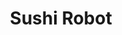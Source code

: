 ---
layout: place
title: "Sushi Robot"
permalink: /hawaii/honolulu/sushi-robot.html
stateAbbr: HI
stateName: Hawaii
cityName: Honolulu
seo:
  name: "Sushi Robot"
  type: Restaurant
  links: null
description: "Sushi Robot serves delicious sushi in Honolulu, Hawaii. Try fresh Japanese dishes for a great dining experience. "
place_id: ChIJswak5O1tAHwRoGLDlukrjMQ
photos:
  - name: >-
      places/ChIJswak5O1tAHwRoGLDlukrjMQ/photos/AeeoHcKoc3E2oFdCoGNBRp05BXebSUoUz0ON5Bd_xkp5P0JDc6fM44-qYSJ23Sh0e1zTbgiUcgIWZ5CEcK7giGMwqMU-degr6yHl1m6rZscmzyASyO3SRDJ0Gyo8jT_skt6SlfLngbKKnDowU0zSt6HDvV5P0ELT9eEZNlL6VhnEa8WRD3l62oCoc06IOlf9iw7eHwfuEWdtWGb1NuYw89fGbgajxI9l4-9qH0RplTX4OZv2q8Rdz0y9U0CD2bgDnPEPOmjY6jo_raI3kJoHre7S9QW2S_PJak8r-p7Rtsgg1TTp8qMa6xFQlDQtT5IOg0embtCiX7B5dCf-_Pt0_dOowtVtobX8l4QusTViu-z9BDJdKXfHgbPbg1qeslhl4qsRP1CM1utdtSQ1ywDQxk1Cf_ZwtGK8NGw9iqD4gNOVOPO5ICs
    widthPx: 4032
    heightPx: 2268
    authorAttributions:
      - displayName: B Pekelo
        uri: https://maps.google.com/maps/contrib/110503768489534698688
        photoUri: >-
          https://lh3.googleusercontent.com/a-/ALV-UjVpfJkPtHKHzS2I31ou5LfTwIWGy57unDu1B2Y-Zx0XeXsI7gu1=s100-p-k-no-mo
    flagContentUri: >-
      https://www.google.com/local/imagery/report/?cb_client=maps_api_places.places_api&image_key=!1e10!2sCIHM0ogKEICAgIDc2_HwggE&hl=en-US
    googleMapsUri: >-
      https://www.google.com/maps/place//data=!3m4!1e2!3m2!1sCIHM0ogKEICAgIDc2_HwggE!2e10!4m2!3m1!1s0x7c006dede4a406b3:0xc48c2be996c362a0
  - name: >-
      places/ChIJswak5O1tAHwRoGLDlukrjMQ/photos/AeeoHcKwlIc7N2X7TuzVqItpreSUV22OYJ6iryfdXgR24j23AgibENzd0CO_0JdQUmY3w4w9tm5_TtDBpoYQ5O91SUOV5YKLeWqDiHaYc2iFeBLCgVzFqH64wrh8Mcep53IUAXMIAMCSiRI0haWIflktnZieHFD1NfENVmjH3UjkaVqdt_xYD6IcV6OtJ4xyznYOzmtdjk7RqTWIOsMyE08wjuh_wZftDy6jwEyoEW38JyRtmMJekv5_cYKSafiSERkEyTzizDBeBur7OXIFPLpBPvmmB7hQQ_-FiPDIaEyGPiM0ipheZ7WmJWCrm5KW0Iyr9x-hiE6ibZK0m9x-Ehu6Tz0HrGxp4hkjTlMlQMjqevDrcd3N5EUjQauLlUdIwOHPjEitdasWH6g8KO3TzEWrbwrM3vxNYtksgKzdVvnNQmywig
    widthPx: 4000
    heightPx: 2252
    authorAttributions:
      - displayName: Sang “JohnLee” Moon
        uri: https://maps.google.com/maps/contrib/109209650752330915255
        photoUri: >-
          https://lh3.googleusercontent.com/a/ACg8ocLv-XVEmvKpwK2VjFmAW4QU-55SFpWB9VUhT4h3rvXnPHSSWA=s100-p-k-no-mo
    flagContentUri: >-
      https://www.google.com/local/imagery/report/?cb_client=maps_api_places.places_api&image_key=!1e10!2sCIHM0ogKEICAgIDF5o-rAg&hl=en-US
    googleMapsUri: >-
      https://www.google.com/maps/place//data=!3m4!1e2!3m2!1sCIHM0ogKEICAgIDF5o-rAg!2e10!4m2!3m1!1s0x7c006dede4a406b3:0xc48c2be996c362a0
  - name: >-
      places/ChIJswak5O1tAHwRoGLDlukrjMQ/photos/AeeoHcITedFHT5m-HPsuElgvJMOoRXgjShgzL_H6-qkOVGFR1NqhKTkZFiAHk1nvta39vNL0bWMrzcpBY7an-y0DNRW4u9IQsWzvdWp9UJZuU63HCeC7OJDLWx4XhDYGFjxUawOoXBVmOo9dYQWsVyiqcvr_xlnHTH9QVKzfkOjiCVNTWhFox4e_IMiyjRBBo5aoKkgtvfPxJ1xc10_bzfmKQm5Fcf-gxqaRSKq5RetjWjrSEU_5Gc2_ThgOJbOMQZS_wOxkXOVIwNvUjQYEyQXMaGB0Rt1CVPN7B47ope8NudHrQYA7m_7ED287MTyZj70N_d_r_RgbcEtvfCE02CxO4G4G1cvi9zNEpyC8gQe1Y4ZM4ZZWkKPqAh0yqoC9Iy3GdvZFk_NQP79W2pq-IIYP0pCt51FTv4sXywf5nkOdqPLvtw
    widthPx: 361
    heightPx: 453
    authorAttributions:
      - displayName: Sang “JohnLee” Moon
        uri: https://maps.google.com/maps/contrib/109209650752330915255
        photoUri: >-
          https://lh3.googleusercontent.com/a/ACg8ocLv-XVEmvKpwK2VjFmAW4QU-55SFpWB9VUhT4h3rvXnPHSSWA=s100-p-k-no-mo
    flagContentUri: >-
      https://www.google.com/local/imagery/report/?cb_client=maps_api_places.places_api&image_key=!1e10!2sCIHM0ogKEICAgIDF5o-rQg&hl=en-US
    googleMapsUri: >-
      https://www.google.com/maps/place//data=!3m4!1e2!3m2!1sCIHM0ogKEICAgIDF5o-rQg!2e10!4m2!3m1!1s0x7c006dede4a406b3:0xc48c2be996c362a0
  - name: >-
      places/ChIJswak5O1tAHwRoGLDlukrjMQ/photos/AeeoHcL0pfh8u2JG-yzG53W-5A_FzF3spSXbCOxvtTMcl_iB_31HsdqhaOtHZ1bzLxaCbZDIbBxwNfOI628ckJNz_roFBXIP3V5W9Mi66As2ZM92JBPujzGAyDRcOwfHL649QHtVoiCCJ1OXfP9dG_ECEHeG5CgDCDnBWgzWIKynAYhnj-oK1I5rOuPPqADNM1t7en5gUOOReheNUGkme1QwJ8ZSlUebiD-4Mq6YgcmOTiBGz0OpmeLWkbFRzRSFGKce8LU4l6lXdIJymGCNdlIXVwWHODbWbqG6Dbam0ghJzqK1hpNzPwO95N7aiAqYj7XhoJH3ptApywQlwyw5y8yApxbIMl8i3KFMyZYdiCt2ZlZvo9hYigAg06ObodIvDH0I3iu8gTbGt_ufwcTMDEMKBiZL8BR6fOIKBDWL0NN7YCOftpAn
    widthPx: 4032
    heightPx: 2268
    authorAttributions:
      - displayName: B Pekelo
        uri: https://maps.google.com/maps/contrib/110503768489534698688
        photoUri: >-
          https://lh3.googleusercontent.com/a-/ALV-UjVpfJkPtHKHzS2I31ou5LfTwIWGy57unDu1B2Y-Zx0XeXsI7gu1=s100-p-k-no-mo
    flagContentUri: >-
      https://www.google.com/local/imagery/report/?cb_client=maps_api_places.places_api&image_key=!1e10!2sCIHM0ogKEICAgIDc2_Hw6gE&hl=en-US
    googleMapsUri: >-
      https://www.google.com/maps/place//data=!3m4!1e2!3m2!1sCIHM0ogKEICAgIDc2_Hw6gE!2e10!4m2!3m1!1s0x7c006dede4a406b3:0xc48c2be996c362a0
  - name: >-
      places/ChIJswak5O1tAHwRoGLDlukrjMQ/photos/AeeoHcJbXoO5Qze5OiPp2J9D624dSuLkg0fHnkYEbbYXOi44T7WOA-6P81o9khDLJCZDZ8JdkQUxflZrhlE89cm2zGeJv2qqNQf-WGPDrLxPAPAovW6oa9wf5YfeFo4dn65wYYmuY1hSL2iSRwWklXbtTFeqo7vsKu32hIatpXaHZv8dMHGbBlFg_GaDfq1GJOpx3-ySwVrfs2JCPyveByZ1aO5t6slsITfUGpOrLTD23engXJGq78bYcbkG99m-TaNUodhMgYQ6BYuhbAB9Tm__RyFYD4kW0kuzduKjsqcVjucaTXRjNbwrGFiWoWYxA4QKBpapBF5QGBvSki4Xt5L-THCKoaGA8F_nLEyTxF1NqwJ8eBkw5Xuo8zkiQ2HTM6JVz1f85e4uxoS1Bfc3gMm2bVKH0UYXRfQEL1vVSrlX4ZmmZw
    widthPx: 4800
    heightPx: 4151
    authorAttributions:
      - displayName: JKB
        uri: https://maps.google.com/maps/contrib/103601494101279216820
        photoUri: >-
          https://lh3.googleusercontent.com/a/ACg8ocKNf--EFGGYYrhtfrWIUO-mUdckTtm8GxQaMjdcA2nE7XRpww=s100-p-k-no-mo
    flagContentUri: >-
      https://www.google.com/local/imagery/report/?cb_client=maps_api_places.places_api&image_key=!1e10!2sCIHM0ogKEICAgIC64euqfQ&hl=en-US
    googleMapsUri: >-
      https://www.google.com/maps/place//data=!3m4!1e2!3m2!1sCIHM0ogKEICAgIC64euqfQ!2e10!4m2!3m1!1s0x7c006dede4a406b3:0xc48c2be996c362a0
  - name: >-
      places/ChIJswak5O1tAHwRoGLDlukrjMQ/photos/AeeoHcKlgVCqjiOzeMCp-k6AsXadduVmMHMA66YxuzgnM4En8qNe8ZULjuGGIkfszmr-F53vZgG27lHDqJR5GChaNwxKXKMqvy-wnA4bMDPU_zVuW0APzh4IkJ-Wdz5jwMx9T5uf--wzzCbavR__q1YEYZEtdI-TN4SbxfREFqOCm1FL6VmKpxPb2MwQ-YjpCwkbpLAxoL8eURDNACGah8jo6SWpFaYLtgBxdpkapObUvmeG-7WvcoC8bOVSSWhOxk8y8-xp95GTiC7NnAEeFqHd0wD1V58jBQ3YlWHhwMDQlrmCJ0dmD3p93_nNJd4jbcG3WzBe6umX36QyKTjjQCnsnLYEG85BjXkrjEIte8nOu6NtHBD2H9IMilMwdIWIaB4rRSg4u1kE5VPqxZhaQYqSzyhT_1CYZlDDsvaT3H-a-TILEuLP
    widthPx: 357
    heightPx: 353
    authorAttributions:
      - displayName: Sang “JohnLee” Moon
        uri: https://maps.google.com/maps/contrib/109209650752330915255
        photoUri: >-
          https://lh3.googleusercontent.com/a/ACg8ocLv-XVEmvKpwK2VjFmAW4QU-55SFpWB9VUhT4h3rvXnPHSSWA=s100-p-k-no-mo
    flagContentUri: >-
      https://www.google.com/local/imagery/report/?cb_client=maps_api_places.places_api&image_key=!1e10!2sCIHM0ogKEICAgIDF5o-rggE&hl=en-US
    googleMapsUri: >-
      https://www.google.com/maps/place//data=!3m4!1e2!3m2!1sCIHM0ogKEICAgIDF5o-rggE!2e10!4m2!3m1!1s0x7c006dede4a406b3:0xc48c2be996c362a0
  - name: >-
      places/ChIJswak5O1tAHwRoGLDlukrjMQ/photos/AeeoHcIXWjqRQfg05knyBg5ysR_rXIqb4FUMS0mdSqxbiQ0xoXbkL7Gosz5a2-oGwNDFp2YnORYC0cA9cCsdCJeenMD8hNPJ71yH8h76hTzlQzv_CNVV5LPq1WRCNu9_g2zCv2KkGzhn_pMgxLHOdCj0ysbqIDOXFmoYQC4ew_Un9jy-MY93IyWVB1-_fepJXw0NqyOeJYcca-QCOABxdnn_G6hGNc6jkBisDxwTtQFB3KRdM2b7Z3wiiPBVf0QX9VKUJ-TxczpSh0nXnoRvDVyAoomdE0JPlmLuHBjGx4sSudoNuJymQyPQ9WAQdKJ-E8L2_GcY05zYbSJMuJpcms87jKPn0O5D_3QVEUHyv5RCx07-ucTm-hvn4_3ynlveVT7bIOV25ntVARASURGRwm7rkgNcQr5bqKKMSL1DGo7K4vkxLQ
    widthPx: 1360
    heightPx: 907
    authorAttributions:
      - displayName: Chan (我的世界 - My world)
        uri: https://maps.google.com/maps/contrib/114847554661145085738
        photoUri: >-
          https://lh3.googleusercontent.com/a-/ALV-UjVpqtLI-LWN6FOpzTik5oiNFOYcsOSCLLd52ZB1tvjKt_ymyzDuaQ=s100-p-k-no-mo
    flagContentUri: >-
      https://www.google.com/local/imagery/report/?cb_client=maps_api_places.places_api&image_key=!1e10!2sCIHM0ogKEICAgID-o-jaZA&hl=en-US
    googleMapsUri: >-
      https://www.google.com/maps/place//data=!3m4!1e2!3m2!1sCIHM0ogKEICAgID-o-jaZA!2e10!4m2!3m1!1s0x7c006dede4a406b3:0xc48c2be996c362a0
  - name: >-
      places/ChIJswak5O1tAHwRoGLDlukrjMQ/photos/AeeoHcLTsjVfSp3lNFR78eI-jwA9P_KzocMSCWtFlNTjNy6_zsfmb3XqKpluGBowlrH6uGjjvlzSyDZ08wuLgEZZylPyD3xBnPRpwzsesxHjrWmgJsOZ-kzJXhxGUBDZzPqp6Dp-u35Czv8f7IYevXDeD5vuXAIDFVvJTOsmlPyBNlgATAZhdX0n7IJH_h1zDvtbPxL1tu1NflyA93XWqlJFnYsBJAmIl42KLzS8mnDNDUNDODnJvlA9eyr12wxaS0N_c6k_KnibDNDM4S2yD7xB1OvA1fLcskMYcFfj31McRg_k-WdBedG0eyr9zb1uPhgfALwA59045bytlXI7KtiHSNm3afY9dPexesYXIY8ddklHDRRUiEIoWDXgh00cj7nF_15JxNeX31PM04gv1sG0WDsg9UjqraIiABo3J8lX2JBgcrA
    widthPx: 4032
    heightPx: 2268
    authorAttributions:
      - displayName: B Pekelo
        uri: https://maps.google.com/maps/contrib/110503768489534698688
        photoUri: >-
          https://lh3.googleusercontent.com/a-/ALV-UjVpfJkPtHKHzS2I31ou5LfTwIWGy57unDu1B2Y-Zx0XeXsI7gu1=s100-p-k-no-mo
    flagContentUri: >-
      https://www.google.com/local/imagery/report/?cb_client=maps_api_places.places_api&image_key=!1e10!2sCIHM0ogKEICAgIDc2_HwogE&hl=en-US
    googleMapsUri: >-
      https://www.google.com/maps/place//data=!3m4!1e2!3m2!1sCIHM0ogKEICAgIDc2_HwogE!2e10!4m2!3m1!1s0x7c006dede4a406b3:0xc48c2be996c362a0
  - name: >-
      places/ChIJswak5O1tAHwRoGLDlukrjMQ/photos/AeeoHcJynlTHdGRQ2Y8HAp2gDToUso2kpYSKGDCQf6tbcOpvZUEwYzlThg9fUZPSYP7NWJNQwafvoIk3QgrGYd2uCzQcaqf8dwg3mq_kv6rdLJC3gkFDoHeIIpVWJkk4I2yrtZQXPRlTj0kKqAihBDHSI9JIiGPh1_bp3GMsYtxUtt7q14wiwiKaZK-c0i0nUvZs7D-1zUEjbv8VsFh4FUvQ03JuzEWCvHEKBWkEfE5eDsAyxP1SAqqhoKWzTrFcgQwVgiiZWLJqd44heNoCHRi39ilLclcgahkEDvrtJ2FFolUMpPVHQXd2LMZj1UHHv9upVaAykW6J6EudZCfvBMeXPVQg6r4yHHOScSLnvBIWK6bqY38eeinJ0jJF0fPDSGE3I87YUcRnbTZI_sCSBYKSUYYFylGBy2U0Pw5wT_0gA4Id6vVd
    widthPx: 4608
    heightPx: 3456
    authorAttributions:
      - displayName: M K
        uri: https://maps.google.com/maps/contrib/117184005778823189312
        photoUri: >-
          https://lh3.googleusercontent.com/a/ACg8ocKVlcVzB7j_CklRGxCpoabSOva_rBEsV4bSj2c2V5gzbdvgOh5f=s100-p-k-no-mo
    flagContentUri: >-
      https://www.google.com/local/imagery/report/?cb_client=maps_api_places.places_api&image_key=!1e10!2sCIHM0ogKEICAgIDm5uHRtwE&hl=en-US
    googleMapsUri: >-
      https://www.google.com/maps/place//data=!3m4!1e2!3m2!1sCIHM0ogKEICAgIDm5uHRtwE!2e10!4m2!3m1!1s0x7c006dede4a406b3:0xc48c2be996c362a0
  - name: >-
      places/ChIJswak5O1tAHwRoGLDlukrjMQ/photos/AeeoHcJwg8NB2bOdsKlPdp3WHJL1opBmgC5CZCOF8pqlUaXWgOSO2HipAhOpZLkmiAbDHVoCivLdwHqa-XzwtjvINNkkEr24B4mscuBWAlGpCwvhXhq1h5gwPRoyvILjM42EzJfJVu7TH3o1BRkDHXltQAH6Ekd8qqOEuy8HFKSXaHHL1-jEkg9j8uj1wDFQMnFZ8Q13LvtEv9Y2BwJRBhsRMfhlr4hI7FURYVtaJ7kg0DxHeHJJmdV-Bt2XqSHj-8i53dZVJrjRNJRvWMKhRta53Mhp59xoCJez1lLbcp2hyHXKDIhbe4tIULlasmmqFKiU0ZzLu4zuveFjC5vsRI0IHtKvUUR15wNoeA84l266B2KVsk3IQs5tAm8wXU6GpZh2HT82WT-bQYUe1lRbyHG3Skzuk2l1oiZW_fC5aKdFKoEw3FMA
    widthPx: 4000
    heightPx: 2252
    authorAttributions:
      - displayName: Sang “JohnLee” Moon
        uri: https://maps.google.com/maps/contrib/109209650752330915255
        photoUri: >-
          https://lh3.googleusercontent.com/a/ACg8ocLv-XVEmvKpwK2VjFmAW4QU-55SFpWB9VUhT4h3rvXnPHSSWA=s100-p-k-no-mo
    flagContentUri: >-
      https://www.google.com/local/imagery/report/?cb_client=maps_api_places.places_api&image_key=!1e10!2sCIHM0ogKEICAgIDF5o-r_AE&hl=en-US
    googleMapsUri: >-
      https://www.google.com/maps/place//data=!3m4!1e2!3m2!1sCIHM0ogKEICAgIDF5o-r_AE!2e10!4m2!3m1!1s0x7c006dede4a406b3:0xc48c2be996c362a0
address: 801 Kaheka St, Honolulu, HI 96814, USA
street: 801 Kaheka St
city: Honolulu
state: HI
zip: '96814'
country: USA
neighborhood: Ala Moana
latitude: '21.293223'
longitude: '-157.838791'
accessibility_options:
  wheelchairAccessibleParking: true
  wheelchairAccessibleEntrance: true
business_status: OPERATIONAL
name: Sushi Robot
google_maps_links:
  directionsUri: >-
    https://www.google.com/maps/dir//''/data=!4m7!4m6!1m1!4e2!1m2!1m1!1s0x7c006dede4a406b3:0xc48c2be996c362a0!3e0
  placeUri: https://maps.google.com/?cid=14162743210430128800
  writeAReviewUri: >-
    https://www.google.com/maps/place//data=!4m3!3m2!1s0x7c006dede4a406b3:0xc48c2be996c362a0!12e1
  reviewsUri: >-
    https://www.google.com/maps/place//data=!4m4!3m3!1s0x7c006dede4a406b3:0xc48c2be996c362a0!9m1!1b1
  photosUri: >-
    https://www.google.com/maps/place//data=!4m3!3m2!1s0x7c006dede4a406b3:0xc48c2be996c362a0!10e5
primary_type: Japanese Restaurant
opening_hours:
  regular: null
  current: null
secondary_opening_hours:
  regular:
    weekdayDescriptions: null
    type: null
  current:
    weekdayDescriptions: null
    type: null
phone: (808) 946-0600
price_level: null
price_range: null
rating: '4.2'
rating_count: 0
website: null
reviews: null
parking_options: null
payment_options: null
allow_dogs: null
curbside_pickup: null
delivery: null
dine_in: null
good_for_children: null
good_for_groups: null
good_for_sports: null
live_music: null
menu_for_children: null
outdoor_seating: null
reservable: null
restroom: null
serves_beer: null
serves_breakfast: null
serves_brunch: null
serves_cocktails: null
serves_coffee: null
serves_dinner: null
serves_dessert: null
serves_lunch: null
serves_vegetarian_food: null
serves_wine: null
takeout: null
update_category: essentials
summary: null

---